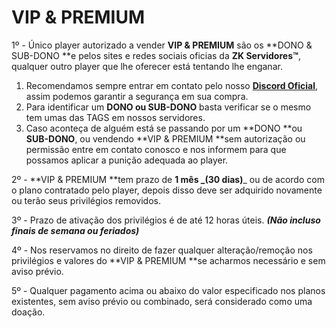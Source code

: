# VIP & PREMIUM

1º - Único player autorizado a vender **VIP & PREMIUM** são os **DONO & SUB-DONO **e pelos sites e redes sociais oficias da **ZK Servidores™**, qualquer outro player que lhe oferecer está tentando lhe enganar.

1. Recomendamos sempre entrar em contato pelo nosso [**Discord Oficial**](https://zkservidores.com/discord), assim podemos garantir a segurança em sua compra.
2. Para identificar um **DONO ou SUB-DONO** basta verificar se o mesmo tem umas das TAGS em nossos servidores.
3. Caso aconteça de alguém está se passando por um **DONO **ou **SUB-DONO**, ou vendendo **VIP & PREMIUM **sem autorização ou permissão entre em contato conosco e nos informem para que possamos aplicar a punição adequada ao player.

2º - **VIP & PREMIUM **tem prazo de **1 mês **_**(30 dias)**_ ou de acordo com o plano contratado pelo player, depois disso deve ser adquirido novamente ou terão seus privilégios removidos.

3º - Prazo de ativação dos privilégios é de até 12 horas úteis. _**(Não incluso finais de semana ou feriados)**_

4º - Nos reservamos no direito de fazer qualquer alteração/remoção nos privilégios e valores do **VIP & PREMIUM **se acharmos necessário e sem aviso prévio.

5º - Qualquer pagamento acima ou abaixo do valor especificado nos planos existentes, sem aviso prévio ou combinado, será considerado como uma doação.
